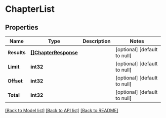 # ChapterList

## Properties

Name | Type | Description | Notes
------------ | ------------- | ------------- | -------------
**Results** | [**[]ChapterResponse**](ChapterResponse.md) |  | [optional] [default to null]
**Limit** | **int32** |  | [optional] [default to null]
**Offset** | **int32** |  | [optional] [default to null]
**Total** | **int32** |  | [optional] [default to null]

[[Back to Model list]](../README.md#documentation-for-models) [[Back to API list]](../README.md#documentation-for-api-endpoints) [[Back to README]](../README.md)

